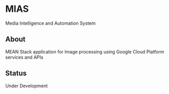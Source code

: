 # MIAS
Media Intelligence and Automation System

## About
MEAN Stack application for Image processing using Google Cloud Platform services and APIs

## Status
Under Development
